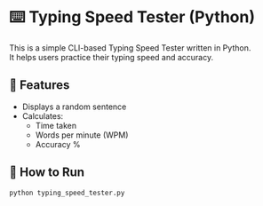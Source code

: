 # ⌨️ Typing Speed Tester (Python)

This is a simple CLI-based Typing Speed Tester written in Python.  
It helps users practice their typing speed and accuracy.

## 🎯 Features

- Displays a random sentence
- Calculates:
  - Time taken
  - Words per minute (WPM)
  - Accuracy %

## 🚀 How to Run

```bash
python typing_speed_tester.py
